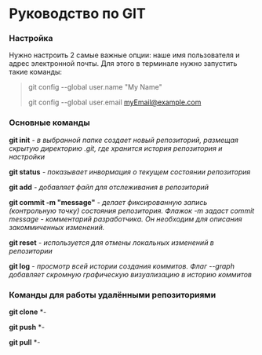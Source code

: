 **Руководство по GIT**
===
### Настройка
Нужно настроить 2 самые важные опции: наше имя пользователя и адрес электронной почты. Для этого в терминале нужно запустить такие команды:

> git config --global user.name "My Name"
>
> git config --global user.email myEmail@example.com

### Основные команды

__git init__ *- в выбранной папке создает новый репозиторий, размещая скрытую директорию .git, где хранится история репозитория и настройки*

__git status__ *- показывает инвормация о текущем состоянии репозитория*

__git add__ *- добавляет файл для отслеживания в репозиторий*

__git commit -m "message"__ *- делает фиксированную запись (контрольную точку) состояния репозитория. Флажок -m задаст commit message - комментарий разработчика. Он необходим для описания закоммиченных изменений.*

__git reset__ *- используется для отмены локальных изменений в репозитории*

__git log__ *- просмотр всей истории создания коммитов. Флаг --graph добавляет скромную графическую визуализацию в историю коммитов*

### Команды для работы удалёнными репозиториями

__git clone__ *-

__git push__ *-

__git pull__ *-
